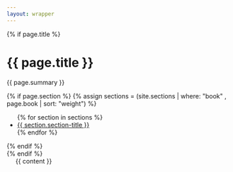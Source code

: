 ```yaml
---
layout: wrapper
---
```

<div class="main-wrapper">
    {% if page.title %}
    <div class="docs-header {% if page.section %}is-section{% endif %}" tabindex="-1">
      <div class="container">
        <h1>{{ page.title }}</h1>
        <p>{{ page.summary }}</p>
        {% if page.section %}
          {% assign sections = (site.sections | where: "book" , page.book | sort: "weight") %}
          <ul class="nav nav-tabs">
          {% for section in sections %}
            <li role="presentation" {% if section.section == page.section %}class="active"{% endif %}><a href="{{ site.baseUrl }}/{{ section.book }}/{{ section.section }}/">{{ section.section-title }}</a></li>
          {% endfor %}
          </ul>
        {% endif %}
      </div>
    </div>
    {% endif %}
    <div id="content" style="padding-left: 20px; padding-right: 20px;">
      <div class="row">
        <div class="col-md-12">
          {{ content }}
        </div>
      </div>
    </div>
</div>
